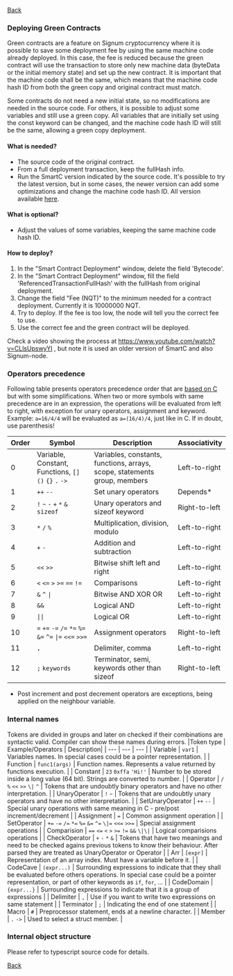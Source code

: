 [Back](./README.md)

### Deploying Green Contracts
Green contracts are a feature on Signum cryptocurrency where it is possible to save some deployment fee by using the same machine code already deployed. In this case, the fee is reduced because the green contract will use the transaction to store only new machine data (byteData or the initial memory state) and set up the new contract. It is important that the machine code shall be the same, which means that the machine code hash ID from both the green copy and original contract must match.

Some contracts do not need a new initial state, so no modifications are needed in the source code. For others, it is possible to adjust some variables and still use a green copy. All variables that are initially set using the const keyword can be changed, and the machine code hash ID will still be the same, allowing a green copy deployment.

#### What is needed?
* The source code of the original contract.
* From a full deployment transaction, keep the fullHash info.
* Run the SmartC version indicated by the source code. It's possible to try the latest version, but in some cases, the newer version can add some optimizations and change the machine code hash ID. All version available [here](https://deleterium.info/SmartC/).

#### What is optional?
* Adjust the values of some variables, keeping the same machine code hash ID.

#### How to deploy?
1) In the "Smart Contract Deployment" window, delete the field 'Bytecode'.
2) In the "Smart Contract Deployment" window, fill the field 'ReferencedTransactionFullHash' with the fullHash from original deployment.
3) Change the field "Fee (NQT)" to the minimum needed for a contract deployment. Currently it is 10000000 NQT.
4) Try to deploy. If the fee is too low, the node will tell you the correct fee to use.
5) Use the correct fee and the green contract will be deployed.

Check a video showing the process at https://www.youtube.com/watch?v=CLlsUpswyYI , but note it is used an older version of SmartC and also Signum-node.


### Operators precedence
Following table presents operators precedence order that are [based on C](https://en.wikipedia.org/wiki/Operators_in_C_and_C%2B%2B#Operator_precedence) but with some simplifications.  When two or more symbols with same precedence are in an expression, the operations will be evaluated from left to right, with exception for unary operators, assignment and keyword. Example: `a=16/4/4` will be evaluated as `a=(16/4)/4`, just like in C. If in doubt, use parenthesis!

| Order | Symbol | Description | Associativity |
| --- | --- | --- | --- |
| 0 | Variable, Constant, Functions, `[]` `()` `{}` `.` `->` | Variables, constants, functions, arrays, scope, statements group,  members | Left-to-right |
| 1 | `++`   `--` | Set unary operators | Depends* |
| 2 | `!`   `~`   `-`   `+`   `*`   `&`   `sizeof` | Unary operators and sizeof keyword | Right-to-left |
| 3 | `*`   `/`   `%` | Multiplication, division, modulo | Left-to-right |
| 4 | `+`   `-` | Addition and subtraction | Left-to-right |
| 5 | `<<`   `>>` | Bitwise shift left and right  | Left-to-right |
| 6 | `<`   `<=`   `>`   `>=`   `==`   `!=` | Comparisons |Left-to-right |
| 7 | `&`   `^`   `\|` | Bitwise AND XOR OR | Left-to-right |
| 8 | `&&`   | Logical AND | Left-to-right |
| 9 | `\|\|`   | Logical OR | Left-to-right |
| 10 | `=`   `+=`   `-=`   `/=`   `*=`   `%=`   `&=`   `^=`   `\|=`   `<<=`   `>>=` | Assignment operators| Right-to-left |
| 11 | `,`  | Delimiter, comma | Left-to-right |
| 12 | `;` `keywords`  | Terminator, semi, keywords other than sizeof | Right-to-left |

* Post increment and post decrement operators are exceptions, being applied on the neighbour variable.


### Internal names

Tokens are divided in groups and later on checked if their combinations are syntactic valid. Compiler can show these names during errors.
|Token type | Example/Operators | Description|
| --- | --- | --- |
| Variable | `var1` | Variables names. In special cases could be a pointer representation. |
| Function | `func1(args)` | Function names. Represents a value returned by functions execution. |
| Constant | `23`   `0xffa`   `'Hi!'` | Number to be stored inside a long value (64 bit). Strings are converted to number. |
| Operator | `/`   `%`   `<<`   `>>`   `\|`   `^` | Tokens that are undoubtly binary operators and have no other interpretation. |
| UnaryOperator | `!`   `~` | Tokens that are undoubtly unary operators and have no other interpretation. |
| SetUnaryOperator | `++`   `--` | Special unary operations with same meaning in C - pre/post increment/decrement |
| Assignment | `=` | Common assignment operation |
| SetOperator | `+=`   `-=`   `/=`   `*=`   `%=`   `&=`   `^=`   `\|=`   `<<=`   `>>=` | Special assignment operations |
| Comparision | `==`   `<=`   `<`   `>`   `>=`   `!=`   `&&`   `\|\|` | Logical comparisions operations |
| CheckOperator | `+`   `-`   `*`   `&` | Tokens that have two meanings and need to be checked agains previous tokens to know their behaviour. After parsed they are treated as UnaryOperator or Operator |
| Arr | `[expr]` | Representation of an array index. Must have a variable before it. |
| CodeCave | `(expr...)` | Surrounding expressions to indicate that they shall be evaluated before others operations. In special case could be a pointer representation, or part of other keywords as `if`, `for`, ... |
| CodeDomain | `{expr...}` | Surrounding expressions to indicate that it is a group of expressions |
| Delimiter | `,` | Use if you want to write two expressions on same statement |
| Terminator | `;` | Indicating the end of one statement |
| Macro | `#` | Preprocessor statement, ends at a newline character. |
| Member | `.`    `->` | Used to select a struct member. |

### Internal object structure
Please refer to typescript source code for details.

[Back](./README.md)
